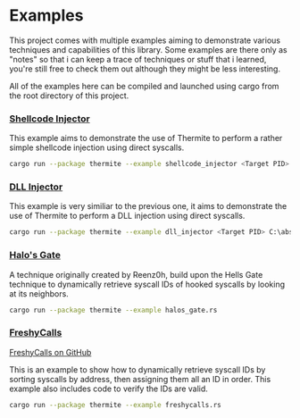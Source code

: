 # Examples

This project comes with multiple examples aiming to demonstrate various techniques and capabilities of this library.
Some examples are there only as "notes" so that i can keep a trace of techniques or stuff that i learned, you're still
free to check them out although they might be less interesting.

All of the examples here can be compiled and launched using cargo from the root directory of this project.

### [Shellcode Injector](/examples/shellcode_injector.rs)

This example aims to demonstrate the use of Thermite to perform a rather simple shellcode injection using direct
syscalls.

```bash
cargo run --package thermite --example shellcode_injector <Target PID>
```

### [DLL Injector](/examples/dll_injector.rs)

This example is very similiar to the previous one, it aims to demonstrate the use of Thermite to perform a DLL injection
using direct syscalls.

```bash
cargo run --package thermite --example dll_injector <Target PID> C:\absolute\path\to\your.dll
```

### [Halo's Gate](/examples/halos_gate.rs)

A technique originally created by Reenz0h, build upon the Hells Gate technique to dynamically retrieve syscall IDs of
hooked syscalls by looking at its neighbors.

```bash
cargo run --package thermite --example halos_gate.rs
```

### [FreshyCalls](/examples/freshycalls.rs)

[FreshyCalls on GitHub](https://github.com/crummie5/FreshyCalls)

This is an example to show how to dynamically retrieve syscall IDs by sorting syscalls by address, then assigning them
all an ID in order.
This example also includes code to verify the IDs are valid.

```bash
cargo run --package thermite --example freshycalls.rs
```



